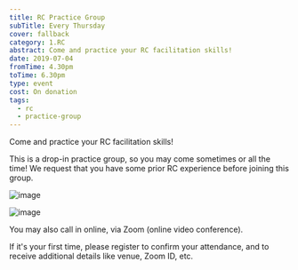 ```yaml
---
title: RC Practice Group
subTitle: Every Thursday
cover: fallback
category: 1.RC
abstract: Come and practice your RC facilitation skills!
date: 2019-07-04
fromTime: 4.30pm
toTime: 6.30pm
type: event
cost: On donation
tags:
  - rc
  - practice-group
---
```


Come and practice your RC facilitation skills!

This is a drop-in practice group, so you may come sometimes or all the time! We request that you have some prior RC experience before joining this group.

![image](/content-assets/rc-practice-group/rc-practice-group-1_1200X700.jpg)

![image](/content-assets/rc-practice-group/rc-practice-group-2_1600X900.jpg)

You may also call in online, via Zoom (online video conference).

If it's your first time, please register to confirm your attendance, and to receive additional details like venue, Zoom ID, etc.
